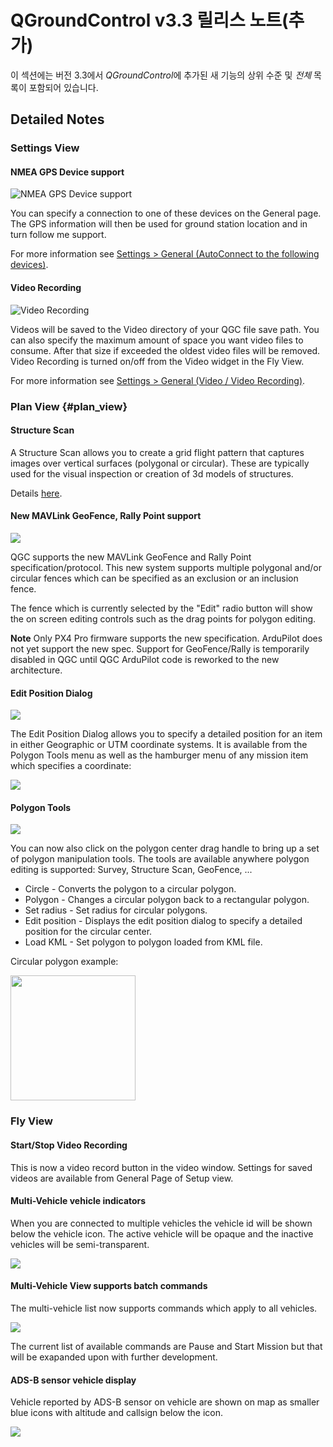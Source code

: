 # QGroundControl v3.3 릴리스 노트(추가)

이 섹션에는 버전 3.3에서 *QGroundControl*에 추가된 새 기능의 상위 수준 및 *전체* 목록이 포함되어 있습니다.

## Detailed Notes

### Settings View

#### NMEA GPS Device support

![NMEA GPS Device support](../../assets/settings/general/NMEADevice.jpg)

You can specify a connection to one of these devices on the General page. The GPS information will then be used for ground station location and in turn follow me support.

For more information see [Settings > General (AutoConnect to the following devices)](../SettingsView/General.md#auto_connect).

#### Video Recording

![Video Recording](../../assets/settings/VideoRecording.jpg)

Videos will be saved to the Video directory of your QGC file save path. You can also specify the maximum amount of space you want video files to consume. After that size if exceeded the oldest video files will be removed. Video Recording is turned on/off from the Video widget in the Fly View.

For more information see [Settings > General (Video / Video Recording)](../SettingsView/General.md#video).

### Plan View {#plan_view}

#### Structure Scan

A Structure Scan allows you to create a grid flight pattern that captures images over vertical surfaces (polygonal or circular). These are typically used for the visual inspection or creation of 3d models of structures.

Details [here](../PlanView/pattern_structure_scan_v2.md).

#### New MAVLink GeoFence, Rally Point support

![](../../assets/plan/GeoFenceRally.jpg)

QGC supports the new MAVLink GeoFence and Rally Point specification/protocol. This new system supports multiple polygonal and/or circular fences which can be specified as an exclusion or an inclusion fence.

The fence which is currently selected by the "Edit" radio button will show the on screen editing controls such as the drag points for polygon editing.

**Note** Only PX4 Pro firmware supports the new specification. ArduPilot does not yet support the new spec. Support for GeoFence/Rally is temporarily disabled in QGC until QGC ArduPilot code is reworked to the new architecture.

#### Edit Position Dialog

![](../../assets/plan/EditPositionDialog.jpg)

The Edit Position Dialog allows you to specify a detailed position for an item in either Geographic or UTM coordinate systems. It is available from the Polygon Tools menu as well as the hamburger menu of any mission item which specifies a coordinate:

![](../../assets/plan/MissionItemEditorHamburger.jpg)

#### Polygon Tools

![](../../assets/plan/PolygonTools.jpg)

You can now also click on the polygon center drag handle to bring up a set of polygon manipulation tools. The tools are available anywhere polygon editing is supported: Survey, Structure Scan, GeoFence, ...

* Circle - Converts the polygon to a circular polygon.
* Polygon - Changes a circular polygon back to a rectangular polygon.
* Set radius - Set radius for circular polygons.
* Edit position - Displays the edit position dialog to specify a detailed position for the circular center.
* Load KML - Set polygon to polygon loaded from KML file.

Circular polygon example:

<img src="../../assets/plan/CircularPolygon.jpg" height="200" />

### Fly View

#### Start/Stop Video Recording

This is now a video record button in the video window. Settings for saved videos are available from General Page of Setup view.

#### Multi-Vehicle vehicle indicators

When you are connected to multiple vehicles the vehicle id will be shown below the vehicle icon. The active vehicle will be opaque and the inactive vehicles will be semi-transparent.

![](../../assets/fly/MultiVehicleIndicators.jpg)

#### Multi-Vehicle View supports batch commands

The multi-vehicle list now supports commands which apply to all vehicles.

![](../../assets/fly/MultiVehicleList.jpg)

The current list of available commands are Pause and Start Mission but that will be exapanded upon with further development.

#### ADS-B sensor vehicle display

Vehicle reported by ADS-B sensor on vehicle are shown on map as smaller blue icons with altitude and callsign below the icon.

![](../../assets/fly/ADSBVehicle.jpg)